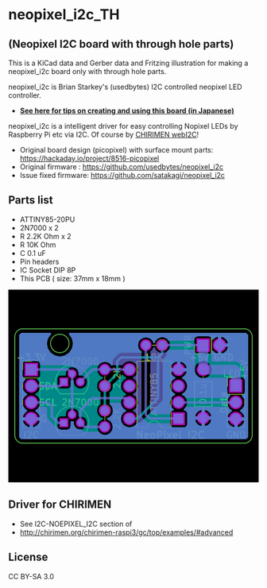# neopixel_i2c_TH 
## (Neopixel I2C board with through hole parts)

This is a KiCad data and Gerber data and Fritzing illustration for making a neopixel_i2c board only with through hole parts.

neopixel_i2c is Brian Starkey's (usedbytes) I2C controlled neopixel LED controller.

* [**See here for tips on creating and using this board (in Japanese)**](tips.md)

neopixel_i2c is a intelligent driver for easy controlling Nopixel LEDs by Raspberry Pi etc via I2C. Of course by [CHIRIMEN webI2C](https://chirimen.org/chirimen-raspi3/gc/top/examples/#advanced)!

* Original board design (picopixel) with surface mount parts: https://hackaday.io/project/8516-picopixel
* Original firmware : https://github.com/usedbytes/neopixel_i2c
* Issue fixed firmware: https://github.com/satakagi/neopixel_i2c

## Parts list

* ATTINY85-20PU
* 2N7000 x 2
* R 2.2K Ohm x 2
* R 10K Ohm
* C 0.1 uF
* Pin headers
* IC Socket DIP 8P
* This PCB ( size: 37mm x 18mm )

![image](npi2c.png)

## Driver for CHIRIMEN
* See I2C-NOEPIXEL_I2C section of
* http://chirimen.org/chirimen-raspi3/gc/top/examples/#advanced

## License
CC BY-SA 3.0

